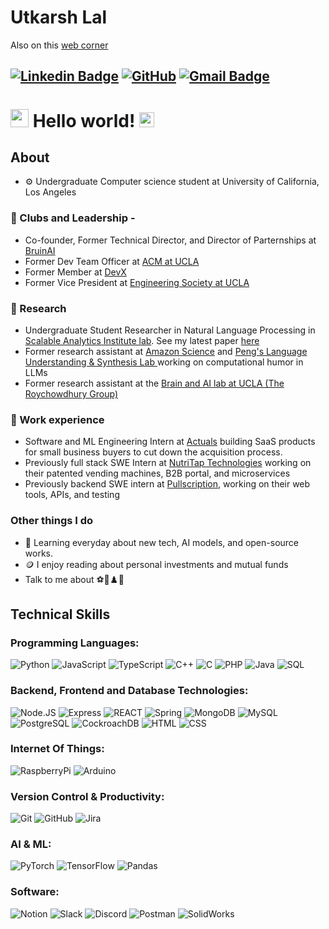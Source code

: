 # Utkarsh Lal

Also on this [web corner](https://utkarshlal.netlify.app/)

[![Linkedin Badge](https://img.shields.io/badge/-utkarshlal-blue?style=flat-square&logo=Linkedin&logoColor=white&link=https://www.linkedin.com/in/utkarshlal/)](https://www.linkedin.com/in/utkarshlal/) 
[![GitHub](https://img.shields.io/github/followers/utk7arsh?label=Follow&style=social)](https://github.com/utk7arsh/?tab=follow)
[![Gmail Badge](https://img.shields.io/badge/-utkarshlal01@gmail.com-c14438?style=flat-square&logo=Gmail&logoColor=white&link=mailto:utkarshlal01@gmail.com)](mailto:utkarshlal01@gmail.com)
---

# <img src="https://github.com/TheDudeThatCode/TheDudeThatCode/blob/master/Assets/Hi.gif" width="29px"> Hello world!&nbsp;<img src="https://github.com/TheDudeThatCode/TheDudeThatCode/blob/master/Assets/Earth.gif" width="24px">

  
## About

- ⚙️ Undergraduate Computer science student at University of California, Los Angeles

### 🌱 Clubs and Leadership -
  - Co-founder, Former Technical Director, and Director of Parternships at [BruinAI](https://www.bruinai.org/)
  - Former Dev Team Officer at [ACM at UCLA](https://www.uclaacm.com/)
  - Former Member at [DevX](https://www.ucladevx.com/)
  - Former Vice President at [Engineering Society at UCLA](https://www.esuc.ucla.edu/)

### 🧐 Research 
-  Undergraduate Student Researcher in Natural Language Processing in [Scalable Analytics Institute lab](https://scai.cs.ucla.edu/). See my latest paper [here](https://arxiv.org/pdf/2305.15090)
- Former research assistant at [Amazon Science](https://www.amazon.science/) and [Peng's Language Understanding & Synthesis Lab
](https://vnpeng.net/group/) working on computational humor in LLMs
- Former research assistant at the [Brain and AI lab at UCLA (The Roychowdhury Group)](https://www.vwaniroychowdhury.com)

### 💼 Work experience
- Software and ML Engineering Intern at [Actuals](https://useactuals.com/) building SaaS products for small business buyers to cut down the acquisition process.
- Previously full stack SWE Intern at [NutriTap Technologies](https://nutritap.in/) working on their patented vending machines, B2B portal, and microservices
- Previously backend SWE intern at [Pullscription](https://www.pullscription.com/), working on their web tools, APIs, and testing

### Other things I do
- 🔭 Learning everyday about new tech, AI models, and open-source works.
- 🪙 I enjoy reading about personal investments and mutual funds
- Talk to me about ⚽🎾♟️🏏

## Technical Skills
### Programming Languages:
![Python](https://img.shields.io/badge/-Python-2d2b55?style=for-the-badge&logo=Python)
![JavaScript](https://img.shields.io/badge/-JavaScript-2d2b55?style=for-the-badge&logo=JavaScript)
![TypeScript](https://img.shields.io/badge/-TypeScript-2d2b55?style=for-the-badge&logo=TypeScript)
![C++](https://img.shields.io/badge/-C++-2d2b55?style=for-the-badge&logo=Cplusplus)
![C](https://img.shields.io/badge/-C-2d2b55?style=for-the-badge&logo=C)
![PHP](https://img.shields.io/badge/-php-2d2b55?style=for-the-badge&logo=php)
![Java](https://img.shields.io/badge/-Java-2d2b55?style=for-the-badge&logo=Java)
![SQL](https://img.shields.io/badge/-SQL-2d2b55?style=for-the-badge&logo=MySQL)

### Backend, Frontend and Database Technologies:
![Node.JS](https://img.shields.io/badge/-Node.JS-2d2b55?style=for-the-badge&logo=Node.js)
![Express](https://img.shields.io/badge/-Express-2d2b55?style=for-the-badge&logo=Express)
![REACT](https://img.shields.io/badge/-REACT-2d2b55?style=for-the-badge&logo=React)
![Spring](https://img.shields.io/badge/-Spring-2d2b55?style=for-the-badge&logo=Spring)
![MongoDB](https://img.shields.io/badge/-MongoDB-2d2b55?style=for-the-badge&logo=mongoDB)
![MySQL](https://img.shields.io/badge/-mysql-2d2b55?style=for-the-badge&logo=mysql)
![PostgreSQL](https://img.shields.io/badge/-PostgreSQL-2d2b55?style=for-the-badge&logo=PostgreSQL)
![CockroachDB](https://img.shields.io/badge/-CockroachDB-2d2b55?style=for-the-badge&logo=cockroachlabs)
![HTML](https://img.shields.io/badge/-HTML-2d2b55?style=for-the-badge&logo=HTML5)
![CSS](https://img.shields.io/badge/-CSS-2d2b55?style=for-the-badge&logo=CSS3)

### Internet Of Things:
![RaspberryPi](https://img.shields.io/badge/-RaspberryPi-2d2b55?style=for-the-badge&logo=raspberrypi)
![Arduino](https://img.shields.io/badge/-Arduino-2d2b55?style=for-the-badge&logo=Arduino)

### Version Control & Productivity:
![Git](https://img.shields.io/badge/-Git-2d2b55?style=for-the-badge&logo=git)
![GitHub](https://img.shields.io/badge/-GitHub-2d2b55?style=for-the-badge&logo=github)
![Jira](https://img.shields.io/badge/-Jira-2d2b55?style=for-the-badge&logo=Jira)

### AI & ML:
![PyTorch](https://img.shields.io/badge/-PyTorch-2d2b55?style=for-the-badge&logo=pytorch)
![TensorFlow](https://img.shields.io/badge/-TensorFlow-2d2b55?style=for-the-badge&logo=tensorflow)
![Pandas](https://img.shields.io/badge/-pandas-2d2b55?style=for-the-badge&logo=pandas)

### Software:
![Notion](https://img.shields.io/badge/-Notion-2d2b55?style=for-the-badge&logo=Notion)
![Slack](https://img.shields.io/badge/-Slack-2d2b55?style=for-the-badge&logo=Slack)
![Discord](https://img.shields.io/badge/-Discord-2d2b55?style=for-the-badge&logo=Discord)
![Postman](https://img.shields.io/badge/-Postman-2d2b55?style=for-the-badge&logo=Postman)
![SolidWorks](https://img.shields.io/badge/-SolidWorks-2d2b55?style=for-the-badge&logo=SolidWorks)
